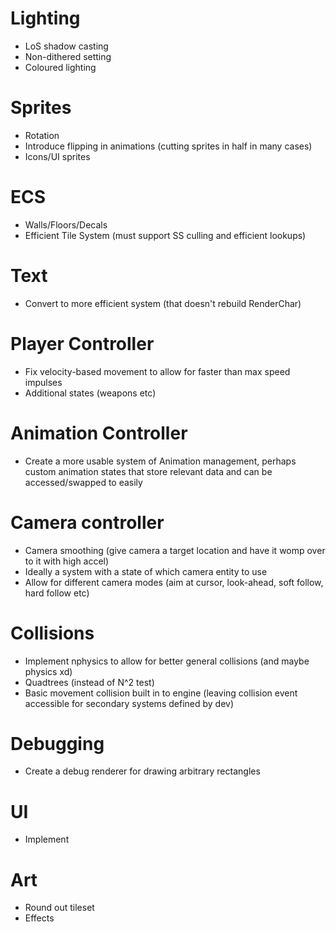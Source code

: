 # Lighting
- LoS shadow casting
- Non-dithered setting
- Coloured lighting

# Sprites
- Rotation
- Introduce flipping in animations (cutting sprites in half in many cases)
- Icons/UI sprites

# ECS
- Walls/Floors/Decals
- Efficient Tile System (must support SS culling and efficient lookups)

# Text
- Convert to more efficient system (that doesn't rebuild RenderChar)

# Player Controller
- Fix velocity-based movement to allow for faster than max speed impulses
- Additional states (weapons etc)

# Animation Controller
- Create a more usable system of Animation management, perhaps custom animation states
  that store relevant data and can be accessed/swapped to easily

# Camera controller
- Camera smoothing (give camera a target location and have it womp over to it with high accel)
- Ideally a system with a state of which camera entity to use
- Allow for different camera modes (aim at cursor, look-ahead, soft follow, hard follow etc)

# Collisions
- Implement nphysics to allow for better general collisions (and maybe physics xd)
- Quadtrees (instead of N^2 test)
- Basic movement collision built in to engine (leaving collision event accessible for secondary
  systems defined by dev)

# Debugging
- Create a debug renderer for drawing arbitrary rectangles

# UI
- Implement

# Art
- Round out tileset
- Effects
